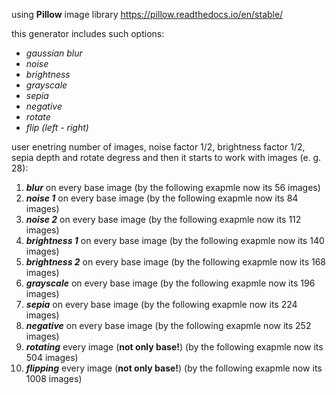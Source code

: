 using **Pillow** image library 
https://pillow.readthedocs.io/en/stable/

this generator includes such options:
* _gaussian blur_
* _noise_
* _brightness_
* _grayscale_
* _sepia_
* _negative_
* _rotate_
* _flip (left - right)_

user enetring number of images, noise factor 1/2, brightness factor 1/2, sepia depth and rotate degress and then it starts to work with images (e. g. 28):
1. **_blur_** on every base image (by the following exapmle now its 56 images)
2. **_noise 1_** on every base image (by the following exapmle now its 84 images)
3. **_noise 2_** on every base image (by the following exapmle now its 112 images)
4. **_brightness 1_** on every base image (by the following exapmle now its 140 images)
5. **_brightness 2_** on every base image (by the following exapmle now its 168 images)
6. **_grayscale_** on every base image (by the following exapmle now its 196 images)
7. **_sepia_** on every base image (by the following exapmle now its 224 images)
8. **_negative_** on every base image (by the following exapmle now its 252 images)
9. **_rotating_** every image (**not only base!**) (by the following exapmle now its 504 images)
10. **_flipping_** every image (**not only base!**) (by the following exapmle now its 1008 images)
